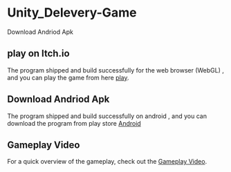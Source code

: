 # Unity_Delevery-Game
Download Andriod Apk

## play on Itch.io
The program shipped and build successfully for the web browser (WebGL) , and you can play the game from here  [play](https://msalah1999gmailcom.itch.io/delivery-hero).

## Download Andriod Apk
The program shipped and build successfully on android , and you can download the program from play store [Android ](https://play.google.com/store/apps/details?id=com.SalahGames.DeleveryHero&pcampaignid=web_share)

## Gameplay Video

For a quick overview of the gameplay, check out the [Gameplay Video](https://youtu.be/EMhrxieXGLI).
